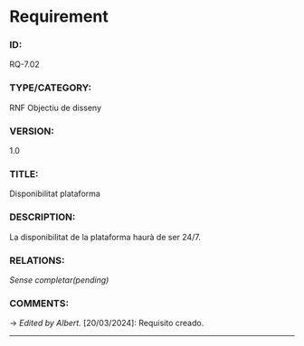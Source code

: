 # Requirement

### ID:
RQ-7.02
### TYPE/CATEGORY:
RNF Objectiu de disseny 
### VERSION:
1.0
### TITLE:
Disponibilitat plataforma
### DESCRIPTION:
La disponibilitat de la plataforma haurà de ser 24/7.

### RELATIONS:
*Sense completar(pending)*
### COMMENTS:
&rarr; *Edited by Albert.* [20/03/2024]: Requisito creado.

---
